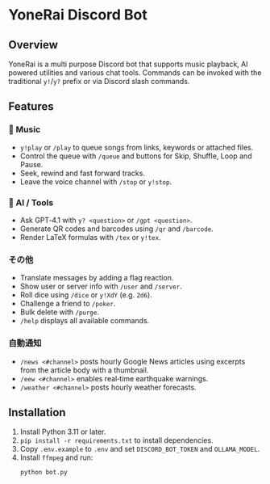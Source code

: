 # YoneRai Discord Bot

## Overview
YoneRai is a multi purpose Discord bot that supports music playback, AI powered utilities and various chat tools. Commands can be invoked with the traditional `y!`/`y?` prefix or via Discord slash commands.

## Features
### 🎵 Music
- `y!play` or `/play` to queue songs from links, keywords or attached files.
- Control the queue with `/queue` and buttons for Skip, Shuffle, Loop and Pause.
- Seek, rewind and fast forward tracks.
- Leave the voice channel with `/stop` or `y!stop`.

### 🤖 AI / Tools
- Ask GPT‑4.1 with `y? <question>` or `/gpt <question>`.
- Generate QR codes and barcodes using `/qr` and `/barcode`.
- Render LaTeX formulas with `/tex` or `y!tex`.

### その他
- Translate messages by adding a flag reaction.
- Show user or server info with `/user` and `/server`.
- Roll dice using `/dice` or `y!XdY` (e.g. `2d6`).
- Challenge a friend to `/poker`.
- Bulk delete with `/purge`.
- `/help` displays all available commands.

### 自動通知
- `/news <#channel>` posts hourly Google News articles using excerpts from the article body with a thumbnail.
- `/eew <#channel>` enables real‑time earthquake warnings.
- `/weather <#channel>` posts hourly weather forecasts.

## Installation
1. Install Python 3.11 or later.
2. `pip install -r requirements.txt` to install dependencies.
3. Copy `.env.example` to `.env` and set `DISCORD_BOT_TOKEN` and `OLLAMA_MODEL`.
4. Install `ffmpeg` and run:
   ```bash
   python bot.py
   ```

